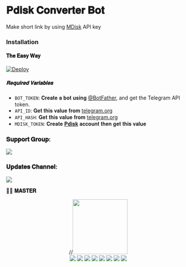# 𝐏𝐝𝐢𝐬𝐤 𝐂𝐨𝐧𝐯𝐞𝐫𝐭𝐞𝐫 𝐁𝐨𝐭
Make short link by using [MDisk](https://www.cofilink.com/use-api/) API key
### Installation

#### 𝐓𝐡𝐞 𝐄𝐚𝐬𝐲 𝐖𝐚𝐲

[![Deploy](https://www.herokucdn.com/deploy/button.svg)](https://heroku.com/deploy?template=https://github.com/PredatorHackerzZ/MdiskVideoBot)

##### 𝐑𝐞𝐪𝐮𝐢𝐫𝐞𝐝 𝐕𝐚𝐫𝐢𝐚𝐛𝐥𝐞𝐬

* `BOT_TOKEN`: 𝐂𝐫𝐞𝐚𝐭𝐞 𝐚 𝐛𝐨𝐭 𝐮𝐬𝐢𝐧𝐠 [@BotFather](https://telegram.dog/BotFather), and get the Telegram API token.
* `API_ID`: 𝐆𝐞𝐭 𝐭𝐡𝐢𝐬 𝐯𝐚𝐥𝐮𝐞 𝐟𝐫𝐨𝐦 [telegram.org](https://my.telegram.org/apps)
* `API_HASH`: 𝐆𝐞𝐭 𝐭𝐡𝐢𝐬 𝐯𝐚𝐥𝐮𝐞 𝐟𝐫𝐨𝐦 [telegram.org](https://my.telegram.org/apps)
* `MDISK_TOKEN`: 𝐂𝐫𝐞𝐚𝐭𝐞 [𝐏𝐝𝐢𝐬𝐤](https://www.cofilink.com/use-api) 𝐚𝐜𝐜𝐨𝐮𝐧𝐭 𝐭𝐡𝐞𝐧 𝐠𝐞𝐭 𝐭𝐡𝐢𝐬 𝐯𝐚𝐥𝐮𝐞

### 𝐒𝐮𝐩𝐩𝐨𝐫𝐭 𝐆𝐫𝐨𝐮𝐩:
<a href="https://t.me/TeleRoid14"><img src="https://img.shields.io/badge/Telegram-Join%20Telegram%20Group-green.svg?logo=telegram"></a>
### 𝐔𝐩𝐝𝐚𝐭𝐞𝐬 𝐂𝐡𝐚𝐧𝐧𝐞𝐥:
<a href="https://t.me/TeleRoidGroup"><img src="https://img.shields.io/badge/Telegram-Join%20Telegram%20Channel-yellow.svg?logo=telegram"></a>


👨‍💻 <b>𝐌𝐀𝐒𝐓𝐄𝐑</b>

<p align="middle">
//<img src="https://telegra.ph/file/024846dd18debc64c91e8.jpg" width="150" height="150"><br>
<img src="https://badgen.net/badge/Name/PredatorHackerzZ/FF33FF?icon=awesome&labelColor=0080FF"></a>
<img src="https://badgen.net/badge/Skills/python/Red?icon=terminal&labelColor=blue"></a>
<a href="https://telegram.dog/PredatorHackerzZ"><img src="https://img.shields.io/badge/Telegram-Bot-blue.svg?logo=telegram"></a>
<a href="https://github.com/PredatorHackerzZ"><img src="https://badgen.net/badge/Follow%20on%20/GitHub/80FF00?icon=github&labelColor=Green"></a>
<a href="https://youtu.be/scjlb-TACyQ"><img src="https://img.shields.io/badge/YouTube-Channel-FF3333.svg?logo=youtube&logoColor=FF3333"></a>
<a href="https://twitter.com/Cod3sofAbhi"><img src="https://img.shields.io/badge/Twitter-Follow%20on%20Twitter-informational.svg?logo=twitter"></a>
<a href="https://facebook.com/Abhishek.modi.58173000"><img src="https://img.shields.io/badge/Facebook-Follow%20on%20Facebook-blue.svg?logo=facebook"></a>
<a href="https://www.instagram.com/Cod3sofAbhi"><img src="https://img.shields.io/badge/Instagram-Follow%20on%20Instagram-important.svg?logo=instagram"></a>
